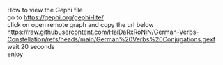 How to view the Gephi file  
go to https://gephi.org/gephi-lite/  
click on open remote graph and copy the url below  
https://raw.githubusercontent.com/HaiDaRxRoNiN/German-Verbs-Constellation/refs/heads/main/German%20Verbs%20Conjugations.gexf  
wait 20 seconds  
enjoy  
